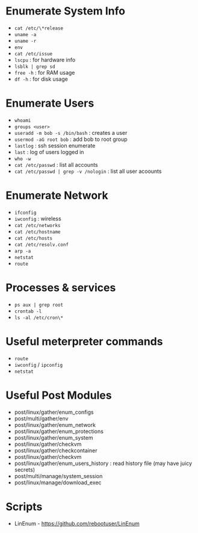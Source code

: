 # Enumerate System Info

- `cat /etc/\*release`
- `uname -a`
- `uname -r`
- `env`
- `cat /etc/issue`
- `lscpu` : for hardware info
- `lsblk | grep sd`
- `free -h` : for RAM usage
- `df -h` : for disk usage

# Enumerate Users

- `whoami`
- `groups <user>`
- `useradd -m bob -s /bin/bash` : creates a user
- `usermod -aG root bob` : add bob to root group
- `lastlog` : ssh session enumerate
- `last` : log of users logged in
- `who -w`
- `cat /etc/passwd` : list all accounts
- `cat /etc/passwd | grep -v /nologin` : list all user acoounts
	
# Enumerate Network

- `ifconfig`
- `iwconfig` : wireless
- `cat /etc/networks`
- `cat /etc/hostname`
- `cat /etc/hosts`
- `cat /etc/resolv.conf`
- `arp -a`
- `netstat`
- `route`

# Processes & services

- `ps aux | grep root`
- `crontab -l`
- `ls -al /etc/cron\*`
	
# Useful meterpreter commands

- `route`
- `iwconfig` / `ipconfig`
- `netstat`

# Useful Post Modules

- post/linux/gather/enum_configs
- post/multi/gather/env
- post/linux/gather/enum_network
- post/linux/gather/enum_protections
- post/linux/gather/enum_system
- post/linux/gather/checkvm
- post/linux/gather/checkcontainer
- post/linux/gather/checkvm
- post/linux/gather/enum_users_history : read history file (may have juicy secrets)
- post/multi/manage/system_session
- post/linux/manage/download_exec
	
# Scripts

- LinEnum  - https://github.com/rebootuser/LinEnum
	
	
	
